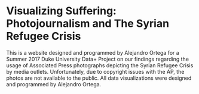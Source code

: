 # Visualizing Suffering: Photojournalism and The Syrian Refugee Crisis

This is a website designed and programmed by Alejandro Ortega for a Summer 2017 Duke University Data+ Project on our findings regarding the usage of Associated Press photographs depicting the Syrian Refugee Crisis by media outlets. Unfortunately, due to copyright issues with the AP, the photos are not available to the public. All data visualizations were designed and programmed by Alejandro Ortega. 

